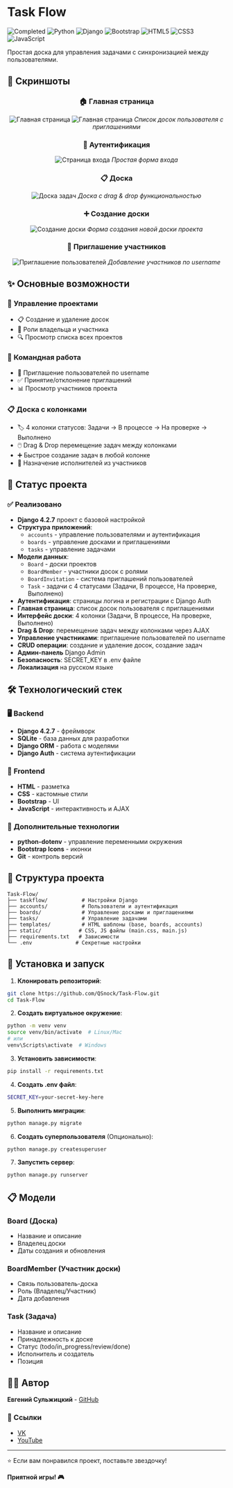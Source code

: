 # Task Flow

![Completed](https://img.shields.io/badge/Status-Готов-green?style=for-the-badge)
![Python](https://img.shields.io/badge/python-3670A0?style=for-the-badge&logo=python&logoColor=ffdd54)
![Django](https://img.shields.io/badge/django-%23092E20.svg?style=for-the-badge&logo=django&logoColor=white)
![Bootstrap](https://img.shields.io/badge/bootstrap-%23563D7C.svg?style=for-the-badge&logo=bootstrap&logoColor=white)
![HTML5](https://img.shields.io/badge/html5-%23E34F26.svg?style=for-the-badge&logo=html5&logoColor=white)
![CSS3](https://img.shields.io/badge/css3-%231572B6.svg?style=for-the-badge&logo=css3&logoColor=white)
![JavaScript](https://img.shields.io/badge/javascript-%23323330.svg?style=for-the-badge&logo=javascript&logoColor=%23F7DF1E)

Простая доска для управления задачами с синхронизацией между пользователями.

## 📸 Скриншоты

<div align="center">

### 🏠 Главная страница
![Главная страница](screens/home.png)
![Главная страница](screens/home_with_invite.png)
*Список досок пользователя с приглашениями*

### 🔐 Аутентификация
![Страница входа](screens/login.png)
*Простая форма входа*

### 📋 Доска
![Доска задач](screens/board.png)
*Доска с drag & drop функциональностью*

### ➕ Создание доски
![Создание доски](screens/createboard.png)
*Форма создания новой доски проекта*

### 👥 Приглашение участников
![Приглашение пользователей](screens/invite.png)
*Добавление участников по username*

</div>

## ✨ Основные возможности

### 🎯 **Управление проектами**
- 📋 Создание и удаление досок
- 👑 Роли владельца и участника
- 🔍 Просмотр списка всех проектов

### 🤝 **Командная работа**
- 👥 Приглашение пользователей по username
- ✅ Принятие/отклонение приглашений
- 📊 Просмотр участников проекта

### 📋 **Доска с колонками**
- 🏷️ 4 колонки статусов: Задачи → В процессе → На проверке → Выполнено
- 🖱️ Drag & Drop перемещение задач между колонками
- ➕ Быстрое создание задач в любой колонке
- 👤 Назначение исполнителей из участников

## 🚀 Статус проекта

### ✅ Реализовано
- **Django 4.2.7** проект с базовой настройкой
- **Структура приложений**:
  - `accounts` - управление пользователями и аутентификация
  - `boards` - управление досками и приглашениями
  - `tasks` - управление задачами
- **Модели данных**:
  - `Board` - доски проектов
  - `BoardMember` - участники досок с ролями
  - `BoardInvitation` - система приглашений пользователей
  - `Task` - задачи с 4 статусами (Задачи, В процессе, На проверке, Выполнено)
- **Аутентификация**: страницы логина и регистрации с Django Auth
- **Главная страница**: список досок пользователя с приглашениями
- **Интерфейс доски**: 4 колонки (Задачи, В процессе, На проверке, Выполнено)
- **Drag & Drop**: перемещение задач между колонками через AJAX
- **Управление участниками**: приглашение пользователей по username
- **CRUD операции**: создание и удаление досок, создание задач
- **Админ-панель** Django Admin
- **Безопасность**: SECRET_KEY в .env файле
- **Локализация** на русском языке

## 🛠️ Технологический стек

### 🖥️ **Backend**
- **Django 4.2.7** - фреймворк
- **SQLite** - база данных для разработки
- **Django ORM** - работа с моделями
- **Django Auth** - система аутентификации

### 🎨 **Frontend**  
- **HTML** - разметка
- **CSS** - кастомные стили
- **Bootstrap** - UI
- **JavaScript** - интерактивность и AJAX

### 🔧 **Дополнительные технологии**
- **python-dotenv** - управление переменными окружения
- **Bootstrap Icons** - иконки
- **Git** - контроль версий

## 📁 Структура проекта

```
Task-Flow/
├── taskflow/           # Настройки Django
├── accounts/           # Пользователи и аутентификация
├── boards/             # Управление досками и приглашениями
├── tasks/              # Управление задачами
├── templates/          # HTML шаблоны (base, boards, accounts)
├── static/            # CSS, JS файлы (main.css, main.js)
├── requirements.txt   # Зависимости
└── .env              # Секретные настройки
```

## 🚀 Установка и запуск

1. **Клонировать репозиторий**:
```bash
git clone https://github.com/QSnock/Task-Flow.git
cd Task-Flow
```

2. **Создать виртуальное окружение**:
```bash
python -m venv venv
source venv/bin/activate  # Linux/Mac
# или
venv\Scripts\activate  # Windows
```

3. **Установить зависимости**:
```bash
pip install -r requirements.txt
```

4. **Создать .env файл**:
```bash
SECRET_KEY=your-secret-key-here
```

5. **Выполнить миграции**:
```bash
python manage.py migrate
```

6. **Создать суперпользователя** (Опционально):
```bash
python manage.py createsuperuser
```

7. **Запустить сервер**:
```bash
python manage.py runserver
```

## 📋 Модели

### Board (Доска)
- Название и описание
- Владелец доски
- Даты создания и обновления

### BoardMember (Участник доски)
- Связь пользователь-доска
- Роль (Владелец/Участник)
- Дата добавления

### Task (Задача)
- Название и описание
- Принадлежность к доске
- Статус (todo/in_progress/review/done)
- Исполнитель и создатель
- Позиция

## 👨‍💻 Автор

**Евгений Сульжицкий** - [GitHub](https://github.com/QSnock)

### 🔗 Ссылки
- [VK](https://vk.com/idholleyyt)
- [YouTube](https://youtube.com/@QSnock)

---

⭐ Если вам понравился проект, поставьте звездочку!

**Приятной игры! 🎮**